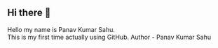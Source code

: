 ## Hi there 👋
Hello my name is Panav Kumar Sahu.<br>
This is my first time actually using GitHub.
Author - Panav Kumar Sahu